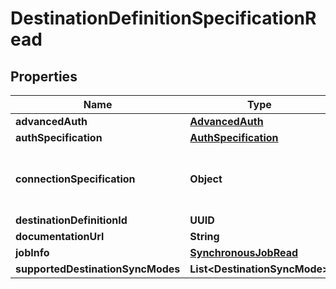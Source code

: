 

# DestinationDefinitionSpecificationRead


## Properties

| Name | Type | Description | Notes |
|------------ | ------------- | ------------- | -------------|
|**advancedAuth** | [**AdvancedAuth**](AdvancedAuth.md) |  |  [optional] |
|**authSpecification** | [**AuthSpecification**](AuthSpecification.md) |  |  [optional] |
|**connectionSpecification** | **Object** | The specification for what values are required to configure the destinationDefinition. |  [optional] |
|**destinationDefinitionId** | **UUID** |  |  |
|**documentationUrl** | **String** |  |  [optional] |
|**jobInfo** | [**SynchronousJobRead**](SynchronousJobRead.md) |  |  |
|**supportedDestinationSyncModes** | **List&lt;DestinationSyncMode&gt;** |  |  [optional] |



